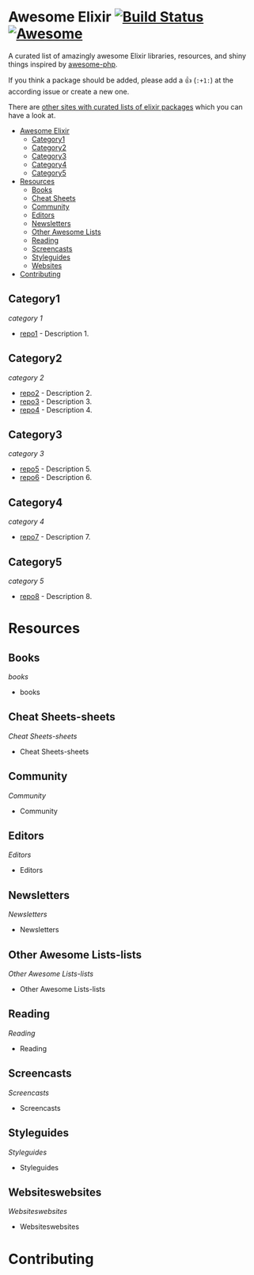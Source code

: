 # Awesome Elixir [![Build Status](https://api.travis-ci.org/h4cc/awesome-elixir.svg?branch=master)](https://travis-ci.org/h4cc/awesome-elixir) [![Awesome](https://cdn.rawgit.com/sindresorhus/awesome/d7305f38d29fed78fa85652e3a63e154dd8e8829/media/badge.svg)](https://github.com/sindresorhus/awesome)
A curated list of amazingly awesome Elixir libraries, resources, and shiny things inspired by [awesome-php](https://github.com/ziadoz/awesome-php).

If you think a package should be added, please add a :+1: (`:+1:`) at the according issue or create a new one.

There are [other sites with curated lists of elixir packages](#other-awesome-lists) which you can have a look at.

- [Awesome Elixir](#awesome-elixir)
    - [Category1](#category1)
    - [Category2](#category2)
    - [Category3](#category3)
    - [Category4](#category4)
    - [Category5](#category5)
- [Resources](#resources)
    - [Books](#books)
    - [Cheat Sheets](#cheat-sheets)
    - [Community](#community)
    - [Editors](#editors)
    - [Newsletters](#newsletters)
    - [Other Awesome Lists](#other-awesome-lists)
    - [Reading](#reading)
    - [Screencasts](#screencasts)
    - [Styleguides](#styleguides)
    - [Websites](#websites)
- [Contributing](#contributing)

## Category1
*category 1*

* [repo1](https://github.com/owner1/repo1) - Description 1.

## Category2
*category 2*

* [repo2](https://github.com/owner2/repo2) - Description 2.
* [repo3](https://github.com/owner3/repo3) - Description 3.
* [repo4](https://github.com/owner4/repo4) - Description 4.

## Category3
*category 3*

* [repo5](https://github.com/owner5/repo5) - Description 5.
* [repo6](https://github.com/owner6/repo6) - Description 6.

## Category4
*category 4*

* [repo7](https://github.com/owner7/repo7) - Description 7.

## Category5
*category 5*

* [repo8](https://github.com/owner8/repo8) - Description 8.

# Resources

## Books
*books*

* books

## Cheat Sheets-sheets
*Cheat Sheets-sheets*

* Cheat Sheets-sheets

## Community
*Community*

* Community

## Editors
*Editors*

* Editors

## Newsletters
*Newsletters*

* Newsletters

## Other Awesome Lists-lists
*Other Awesome Lists-lists*

* Other Awesome Lists-lists

## Reading
*Reading*

* Reading

## Screencasts
*Screencasts*

* Screencasts

## Styleguides
*Styleguides*

* Styleguides

## Websiteswebsites
*Websiteswebsites*

* Websiteswebsites

# Contributing
